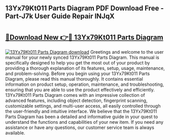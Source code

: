 ## 13Yx79Kt011 Parts Diagram PDF Download Free - Part-J7k User Guide Repair lNJqX

# <h2><a href="http://dfszyqg.blite.top/?on=13Yx79Kt011+Parts+Diagram">🔗Download New 👉🔴 13Yx79Kt011 Parts Diagram</a></h2>

[![13Yx79Kt011 Parts Diagram download](https://i.imgur.com/lujVjoI.png)](http://dfszyqg.blite.top/?on=13Yx79Kt011+Parts+Diagram)
Greetings and welcome to the user manual for your newly synced 13Yx79Kt011 Parts Diagram. This manual is specifically designed to help you get the most out of your product by providing a thorough explanation of its features, setup, usage, maintenance, and problem-solving. Before you begin using your 13Yx79Kt011 Parts Diagram, please read this manual thoroughly. It contains essential information on product setup, operation, maintenance, and troubleshooting, ensuring that you are able to use the product effectively and efficiently. 13Yx79Kt011 Parts Diagram comes with an impressive collection of advanced features, including object detection, fingerprint scanning, customizable settings, and multi-user access, all easily controlled through the user-friendly and intuitive interface. We believe that the 13Yx79Kt011 Parts Diagram has been a detailed and informative guide in your quest to understand the functions and capabilities of your new item. If you need any assistance or have any questions, our customer service team is always available.

